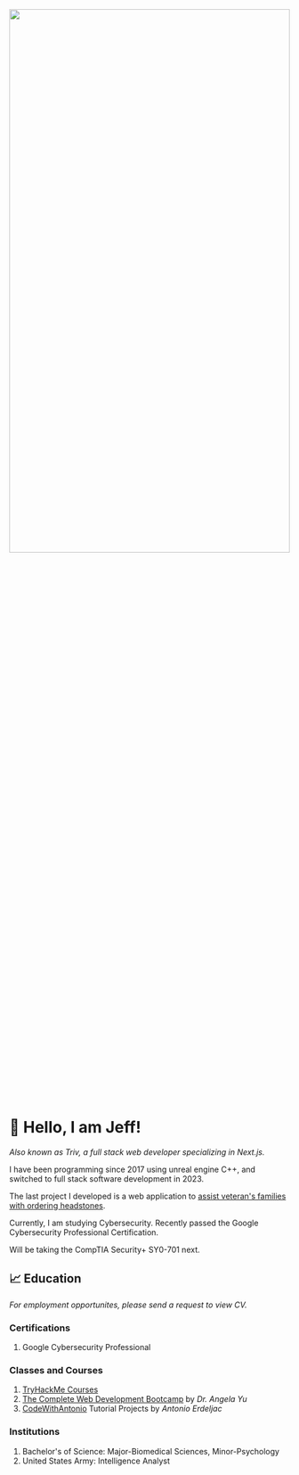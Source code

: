 
<div id="header" align="center">
  <img src="https://github.com/Triv2/Triv2/assets/126743500/144fbd3d-2e07-4e03-8956-5275016e9994" width="100%" height="50%"/>
</div>

# :wave: Hello, I am Jeff! 

*Also known as Triv, a full stack web developer specializing in Next.js.*

<p>I have been programming since 2017 using unreal engine C++, and switched to full stack software development in 2023.</p>

The last project I developed is a web application to [assist veteran's families with ordering headstones](https://vets-weld.vercel.app/).
 
<p> Currently, I am studying Cybersecurity. Recently passed the Google Cybersecurity Professional Certification. </p>
<p>Will be taking the CompTIA Security+ SY0-701 next.</p>



## :chart_with_upwards_trend: Education
*For employment opportunites, please send a request to view CV.*

<!---![tryhackme stats](https://raw.githubusercontent.com/triviallore/triviallore/master/assets/thm_propic.png)--->

 ### Certifications
   1. Google Cybersecurity Professional

 ### Classes and Courses
   1. [TryHackMe Courses](https://tryhackme.com/p/triviallore)
   2. [The Complete Web Development Bootcamp](https://www.udemy.com/course/the-complete-web-development-bootcamp/) by *Dr. Angela Yu*
   3. [CodeWithAntonio](https://www.codewithantonio.com/) Tutorial Projects by *Antonio Erdeljac*

### Institutions
   1. Bachelor's of Science: Major-Biomedical Sciences, Minor-Psychology
   2. United States Army: Intelligence Analyst




<!---[![Triv's GitHub stats](https://github-readme-stats.vercel.app/api?username=Triv2)](https://github.com/Triv2/github-readme-stats)
--->


<!---
Triv2/Triv2 is a ✨ special ✨ repository because its `README.md` (this file) appears on your GitHub profile.
You can click the Preview link to take a look at your changes.
--->

